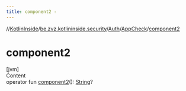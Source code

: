 ```yaml
---
title: component2 -
---
```

//[KotlinInside](../../../index.md)/[be.zvz.kotlininside.security](../../index.md)/[Auth](../index.md)/[AppCheck](index.md)/[component2](component2.md)



# component2  
[jvm]  
Content  
operator fun [component2](component2.md)(): [String](https://kotlinlang.org/api/latest/jvm/stdlib/kotlin/-string/index.html)?  



